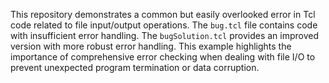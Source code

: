 This repository demonstrates a common but easily overlooked error in Tcl code related to file input/output operations.  The `bug.tcl` file contains code with insufficient error handling. The `bugSolution.tcl` provides an improved version with more robust error handling.  This example highlights the importance of comprehensive error checking when dealing with file I/O to prevent unexpected program termination or data corruption.